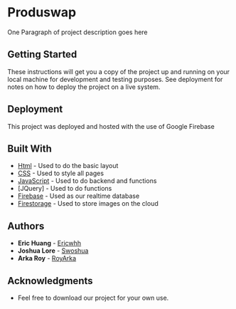 # Produswap

One Paragraph of project description goes here

## Getting Started

These instructions will get you a copy of the project up and running on your local machine for development and testing purposes. See deployment for notes on how to deploy the project on a live system.

## Deployment

This project was deployed and hosted with the use of Google Firebase

## Built With

* [Html](http://www.dropwizard.io/1.0.2/docs/) - Used to do the basic layout
* [CSS](https://maven.apache.org/) - Used to style all pages
* [JavaScript](https://rometools.github.io/rome/) - Used to do backend and functions
* [JQuery] - Used to do functions
* [Firebase](https://firebase.google.com/) - Used as our realtime database
* [Firestorage](https://firebase.google.com/docs/storage/) - Used to store images on the cloud

## Authors

* **Eric Huang** - [Ericwhh](https://github.com/Ericwhh)
* **Joshua Lore** - [Swoshua](https://github.com/Swoshua)
* **Arka Roy** - [RoyArka](https://github.com/RoyArka)

## Acknowledgments

* Feel free to download our project for your own use.
